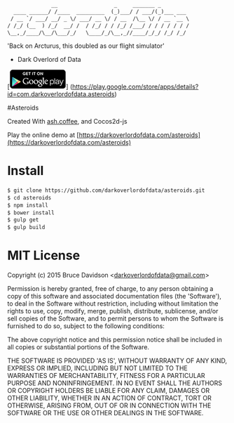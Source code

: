    
    
                  __                  _     _______ _         
      ____ ______/ /____  _________  (_)___/ / ___/(_)___ ___ 
     / __ `/ ___/ __/ _ \/ ___/ __ \/ / __  /\__ \/ / __ `__ \
    / /_/ (__  ) /_/  __/ /  / /_/ / / /_/ /___/ / / / / / / /
    \__,_/____/\__/\___/_/   \____/_/\__,_//____/_/_/ /_/ /_/ 
                                                              
    
'Back on Arcturus, this doubled as our flight simulator'
  - Dark Overlord of Data

[![Get it on Google Play](assets/en_generic_rgb_wo_45.png)] (https://play.google.com/store/apps/details?id=com.darkoverlordofdata.asteroids)

#Asteroids

Created With [ash.coffee](https://github.com/darkoverlordofdata/ash.coffee),
and Cocos2d-js


Play the online demo at [https://darkoverlordofdata.com/asteroids](https://darkoverlordofdata.com/asteroids)

# Install

```bash
$ git clone https://github.com/darkoverlordofdata/asteroids.git
$ cd asteroids
$ npm install
$ bower install
$ gulp get
$ gulp build
```


# MIT License

Copyright (c) 2015 Bruce Davidson &lt;darkoverlordofdata@gmail.com&gt;

Permission is hereby granted, free of charge, to any person obtaining
a copy of this software and associated documentation files (the
'Software'), to deal in the Software without restriction, including
without limitation the rights to use, copy, modify, merge, publish,
distribute, sublicense, and/or sell copies of the Software, and to
permit persons to whom the Software is furnished to do so, subject to
the following conditions:

The above copyright notice and this permission notice shall be
included in all copies or substantial portions of the Software.

THE SOFTWARE IS PROVIDED 'AS IS', WITHOUT WARRANTY OF ANY KIND,
EXPRESS OR IMPLIED, INCLUDING BUT NOT LIMITED TO THE WARRANTIES OF
MERCHANTABILITY, FITNESS FOR A PARTICULAR PURPOSE AND NONINFRINGEMENT.
IN NO EVENT SHALL THE AUTHORS OR COPYRIGHT HOLDERS BE LIABLE FOR ANY
CLAIM, DAMAGES OR OTHER LIABILITY, WHETHER IN AN ACTION OF CONTRACT,
TORT OR OTHERWISE, ARISING FROM, OUT OF OR IN CONNECTION WITH THE
SOFTWARE OR THE USE OR OTHER DEALINGS IN THE SOFTWARE.
